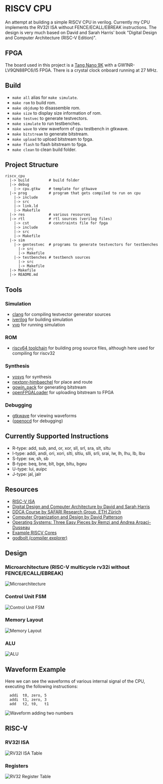 # RISCV CPU

An attempt at building a simple RISCV CPU in verilog. Currently my CPU
implements the RV32I ISA without FENCE/ECALL/EBREAK instructions. The design
is very much based on David and Sarah Harris' book 
"Digital Design and Computer Architecture (RISC-V Edition)".

## FPGA

The board used in this project is a [Tang Nano 9K](https://wiki.sipeed.com/hardware/en/tang/Tang-Nano-9K/Nano-9K.html) with a GW1NR-LV9QN88PC6/I5 FPGA. There is a crystal clock onboard running at 27 MHz.

## Build

* `make all` alias for `make simulate`.
* `make rom` to build rom.
* `make objdump` to disassemble rom.
* `make size` to display size information of rom.
* `make testvec` to generate testvectors.
* `make simulate` to run testbenches.
* `make wave` to view waveform of cpu testbench in gtkwave.
* `make bitstream` to generate bitstream.
* `make upload` to upload bitstream to fpga.
* `make flash` to flash bitstream to fpga.
* `make clean` to clean build folder.

## Project Structure

```(txt)
riscv_cpu
  |-> build         # build folder
  |-> debug
    |-> cpu.gtkw    # template for gtkwave
  |-> prog          # program that gets compiled to run on cpu
    |-> include
    |-> src
    |-> link.ld
    |-> Makefile
  |-> res           # various resources
  |-> rtl           # rtl sources (verilog files)
    |-> cst         # constraints file for fpga
    |-> include
    |-> src
    |-> Makefile
  |-> sim
    |-> gentestvec  # programs to generate testvectors for testbenches
      |-> src
      |-> Makefile
    |-> testbenches # testbench sources
      |-> src
      |-> Makefile
  |-> Makefile
  |-> README.md
```

## Tools

### Simulation

* [clang](https://llvm.org) for compiling testvector generator sources
* [iverilog](https://github.com/steveicarus/iverilog) for building simulation
* [vvp](https://steveicarus.github.io/iverilog/developer/guide/vvp/vvp.html) for running simulation

### ROM

* [riscv64 toolchain](https://github.com/riscv-collab/riscv-gnu-toolchain) for building prog source files, although here used for compiling for riscv32

### Synthesis

* [yosys](https://github.com/YosysHQ/oss-cad-suite-build) for synthesis
* [nextpnr-himbaechel](https://github.com/YosysHQ/apicula) for place and route
* [gowin_pack](https://github.com/YosysHQ/apicula) for generating bitstream
* [openFPGALoader](https://github.com/trabucayre/openFPGALoader) for uploading bitstream to FPGA

### Debugging

* [gtkwave](https://github.com/gtkwave/gtkwave) for viewing waveforms
* ([openocd](https://openocd.org) for debugging)

## Currently Supported Instructions

* R-type: add, sub, and, or, xor, sll, srl, sra, slt, sltu
* I-type: addi, andi, ori, xori, slti, sltiu, slli, srli, srai, lw, lh, lhu, lb, lbu
* S-type: sw, sh, sb
* B-type: beq, bne, blt, bge, bltu, bgeu
* U-type: lui, auipc
* J-type: jal, jalr

## Resources

* [RISC-V ISA](https://riscv.org/specifications/)
* [Digital Design and Computer Architecture by David and Sarah Harris](https://pages.hmc.edu/harris/ddca/)
* [DDCA Course by SAFARI Research Group, ETH Zürich](https://safari.ethz.ch/digitaltechnik)
* [Computer Organization and Design by David Patterson](https://shop.elsevier.com/books/computer-organization-and-design-risc-v-edition/patterson/978-0-12-820331-6)
* [Operating Systems: Three Easy Pieces by Remzi and Andrea Arpaci-Dusseau](https://pages.cs.wisc.edu/~remzi/OSTEP/)
* [Example RISCV Cores](https://github.com/yunchenlo/awesome-RISCV-Cores)
* [godbolt (compiler explorer)](https://godbolt.org)

## Design

### Microarchitecture (RISC-V multicycle rv32i without FENCE/ECALL/EBREAK)

![Microarchitecture](res/microarchitecure.jpg)

### Control Unit FSM

![Control Unit FSM](res/control_unit_fsm.jpg)

### Memory Layout

![Memory Layout](res/memory_layout.jpg)

### ALU

![ALU](res/alu.jpg)

## Waveform Example

Here we can see the waveforms of various internal signal of the CPU, executing the following instructions:

```(asm)
  addi  t0, zero, 5
  addi  t1, zero, 3
  add   t2, t0,   t1
```

![Waveform adding two numbers](res/waveform_add_two_numbers.png)

## RISC-V

### RV32I ISA

![RV32I ISA Table](res/riscv_isa_rv32i_table.jpg)

### Registers

![RV32 Register Table](res/riscv_isa_registers_table.jpg)
